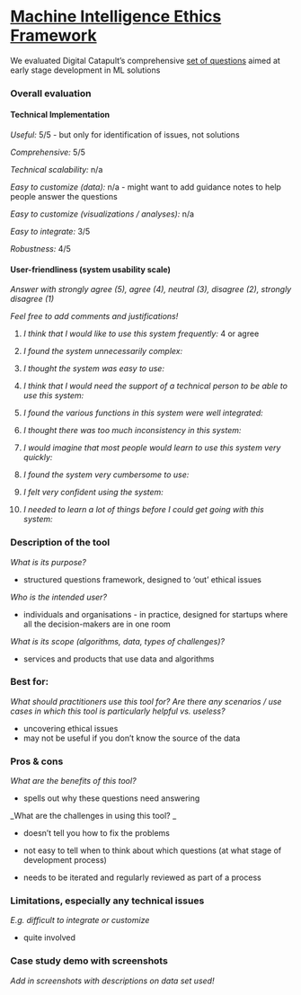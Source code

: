 # [Machine Intelligence Ethics Framework](https://www.migarage.ai/ethics-framework/)

We evaluated Digital Catapult’s comprehensive [set of questions](https://www.migarage.ai/ethics-framework/) aimed at early stage development in ML solutions

### Overall evaluation

#### Technical Implementation

_Useful:_ 5/5 - but only for identification of issues, not solutions

_Comprehensive:_ 5/5

_Technical scalability:_ n/a

_Easy to customize (data):_ n/a - might want to add guidance notes to help people answer the questions

_Easy to customize (visualizations / analyses):_ n/a

_Easy to integrate:_ 3/5

_Robustness:_ 4/5

#### User-friendliness (system usability scale)

_Answer with strongly agree (5), agree (4), neutral (3), disagree (2), strongly disagree (1)_

_Feel free to add comments and justifications!_

1. _I think that I would like to use this system frequently:_ 4 or agree

2. _I found the system unnecessarily complex:_

3. _I thought the system was easy to use:_

4. _I think that I would need the support of a technical person to be able to use this system:_

5. _I found the various functions in this system were well integrated:_

6. _I thought there was too much inconsistency in this system:_

7. _I would imagine that most people would learn to use this system very quickly:_

8. _I found the system very cumbersome to use:_

9. _I felt very confident using the system:_

10. _I needed to learn a lot of things before I could get going with this system:_

### Description of the tool

_What is its purpose?_ 
- structured questions framework, designed to ‘out’ ethical issues

_Who is the intended user?_
- individuals and organisations - in practice, designed for startups where all the decision-makers are in one room

_What is its scope (algorithms, data, types of challenges)?_
- services and products that use data and algorithms

### Best for:

_What should practitioners use this tool for? Are there any scenarios / use cases in which this tool is particularly helpful vs. useless?_

- uncovering ethical issues
- may not be useful if you don’t know the source of the data

### Pros & cons

_What are the benefits of this tool?_

- spells out why these questions need answering

_What are the challenges in using this tool? _

- doesn’t tell you how to fix the problems

- not easy to tell when to think about which questions (at what stage of development process)

- needs to be iterated and regularly reviewed as part of a process

### Limitations, especially any technical issues

_E.g. difficult to integrate or customize_

- quite involved

### Case study demo with screenshots

_Add in screenshots with descriptions on data set used!_
